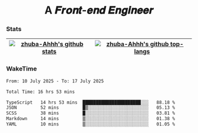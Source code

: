 <h1 align="center">A 𝑭𝒓𝒐𝒏𝒕-𝒆𝒏𝒅 𝑬𝒏𝒈𝒊𝒏𝒆𝒆𝒓</h1>

### Stats

| <a href="https://github.com/zhuba-Ahhh"><img align="center" src="https://github-readme-stats.vercel.app/api?username=zhuba-Ahhh&hide_title=true&hide_border=true&show_icons=trueline_height=21&text_color=000&icon_color=000&bg_color=0,ea6161,ffc64d,fffc4d,52fa5a&theme=graywhite" alt="zhuba-Ahhh's github stats" /> </a> | <a href="https://github.com/zhuba-Ahhh"><img align="center" src="https://github-readme-stats.vercel.app/api/top-langs/?username=zhuba-Ahhh&hide_title=true&hide_border=true&layout=compact&hide_border=true&show_icons=trueline_height=40&text_color=000&icon_color=000&bg_color=0,ea6161,ffc64d,fffc4d,52fa5a&theme=graywhite&langs_count=6" alt="zhuba-Ahhh's github top-langs"/> </a> |
| ------------- | ------------- |

### WakeTime

<!--START_SECTION:waka-->

```txt
From: 10 July 2025 - To: 17 July 2025

Total Time: 16 hrs 53 mins

TypeScript   14 hrs 53 mins  ██████████████████████░░░   88.18 %
JSON         52 mins         █▒░░░░░░░░░░░░░░░░░░░░░░░   05.13 %
SCSS         38 mins         █░░░░░░░░░░░░░░░░░░░░░░░░   03.81 %
Markdown     14 mins         ▒░░░░░░░░░░░░░░░░░░░░░░░░   01.38 %
YAML         10 mins         ▒░░░░░░░░░░░░░░░░░░░░░░░░   01.05 %
```

<!--END_SECTION:waka-->
